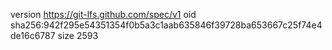 version https://git-lfs.github.com/spec/v1
oid sha256:942f295e54351354f0b5a3c1aab635846f39728ba653667c25f74e4de16c6787
size 2593

